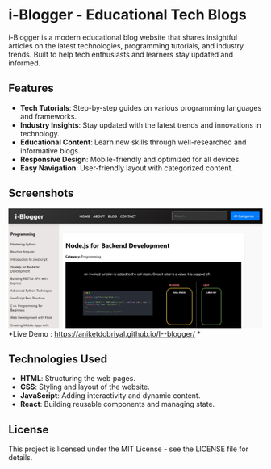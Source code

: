 # i-Blogger - Educational Tech Blogs

i-Blogger is a modern educational blog website that shares insightful articles on the latest technologies, programming tutorials, and industry trends. Built to help tech enthusiasts and learners stay updated and informed.

## Features

- **Tech Tutorials**: Step-by-step guides on various programming languages and frameworks.
- **Industry Insights**: Stay updated with the latest trends and innovations in technology.
- **Educational Content**: Learn new skills through well-researched and informative blogs.
- **Responsive Design**: Mobile-friendly and optimized for all devices.
- **Easy Navigation**: User-friendly layout with categorized content.

## Screenshots

![Home Page](Screenshot_4-4-2025_15325_aniketdobriyal.github.io.jpeg)  
*Live Demo :  https://aniketdobriyal.github.io/I--blogger/ *

## Technologies Used

- **HTML**: Structuring the web pages.
- **CSS**: Styling and layout of the website.
- **JavaScript**: Adding interactivity and dynamic content.
- **React**: Building reusable components and managing state.

## License

This project is licensed under the MIT License - see the LICENSE file for details.
